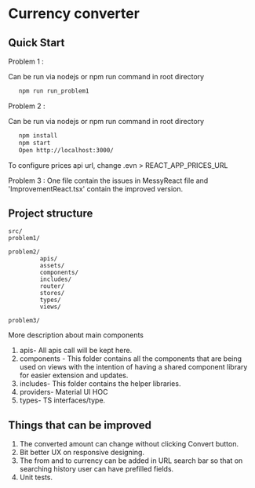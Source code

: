 # Currency converter

## Quick Start

Problem 1 :

Can be run via nodejs or npm run command in root directory
 ```sh
    npm run run_problem1
```


Problem 2  :

Can be run via nodejs or npm run command in root directory
 ```sh
    npm install
    npm start
    Open http://localhost:3000/
```

To configure prices api url, change .evn >  REACT_APP_PRICES_URL


Problem 3  :
One file contain the issues in MessyReact file and 'ImprovementReact.tsx' contain the improved version.



## Project structure
   ```
src/
  problem1/
        
   problem2/
            apis/
            assets/
            components/
            includes/
            router/
            stores/
            types/
            views/
    
   problem3/
   
```
More description about main components
1. apis- All apis call will be kept here.
2. components - This folder contains all the components that are being used on views with the intention of having a shared component library for easier extension and updates.
3. includes- This folder contains the helper libraries.
4. providers- Material UI HOC
5. types- TS interfaces/type.


## Things that can be improved
1. The converted amount can change without clicking Convert button.
2. Bit better UX on responsive designing.
3. The from and to currency can be added in URL search bar so that on searching history user can have prefilled fields.
4. Unit tests.


 

